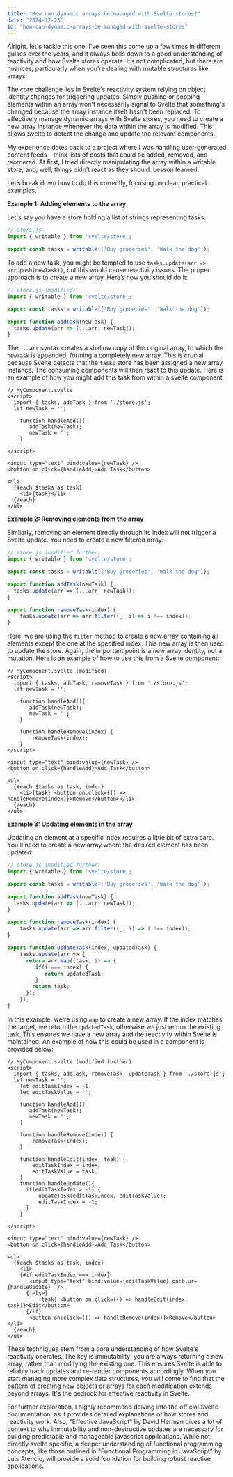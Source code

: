 ```yaml
---
title: "How can dynamic arrays be managed with Svelte stores?"
date: "2024-12-23"
id: "how-can-dynamic-arrays-be-managed-with-svelte-stores"
---
```


Alright, let's tackle this one. I've seen this come up a few times in different guises over the years, and it always boils down to a good understanding of reactivity and how Svelte stores operate. It’s not complicated, but there are nuances, particularly when you're dealing with mutable structures like arrays.

The core challenge lies in Svelte's reactivity system relying on object identity changes for triggering updates. Simply pushing or popping elements within an array won't necessarily signal to Svelte that something's changed because the array instance itself hasn't been replaced. To effectively manage dynamic arrays with Svelte stores, you need to create a new array instance whenever the data within the array is modified. This allows Svelte to detect the change and update the relevant components.

My experience dates back to a project where I was handling user-generated content feeds – think lists of posts that could be added, removed, and reordered. At first, I tried directly manipulating the array within a writable store, and, well, things didn’t react as they should. Lesson learned.

Let’s break down how to do this correctly, focusing on clear, practical examples.

**Example 1: Adding elements to the array**

Let's say you have a store holding a list of strings representing tasks:

```javascript
// store.js
import { writable } from 'svelte/store';

export const tasks = writable(['Buy groceries', 'Walk the dog']);
```

To add a new task, you might be tempted to use `tasks.update(arr => arr.push(newTask))`, but this would cause reactivity issues. The proper approach is to create a new array. Here’s how you should do it:

```javascript
// store.js (modified)
import { writable } from 'svelte/store';

export const tasks = writable(['Buy groceries', 'Walk the dog']);

export function addTask(newTask) {
  tasks.update(arr => [...arr, newTask]);
}
```

The `...arr` syntax creates a shallow copy of the original array, to which the `newTask` is appended, forming a completely new array. This is crucial because Svelte detects that the `tasks` store has been assigned a new array instance. The consuming components will then react to this update. Here is an example of how you might add this task from within a svelte component:

```svelte
// MyComponent.svelte
<script>
  import { tasks, addTask } from './store.js';
  let newTask = '';

    function handleAdd(){
       addTask(newTask);
       newTask = '';
    }

</script>

<input type="text" bind:value={newTask} />
<button on:click={handleAdd}>Add Task</button>

<ul>
  {#each $tasks as task}
    <li>{task}</li>
  {/each}
</ul>

```

**Example 2: Removing elements from the array**

Similarly, removing an element directly through its index will not trigger a Svelte update. You need to create a new filtered array:

```javascript
// store.js (modified further)
import { writable } from 'svelte/store';

export const tasks = writable(['Buy groceries', 'Walk the dog']);

export function addTask(newTask) {
  tasks.update(arr => [...arr, newTask]);
}

export function removeTask(index) {
    tasks.update(arr => arr.filter((_, i) => i !== index));
}
```

Here, we are using the `filter` method to create a new array containing all elements except the one at the specified index. This new array is then used to update the store.  Again, the important point is a new array identity, not a mutation. Here is an example of how to use this from a Svelte component:

```svelte
// MyComponent.svelte (modified)
<script>
  import { tasks, addTask, removeTask } from './store.js';
  let newTask = '';

    function handleAdd(){
       addTask(newTask);
       newTask = '';
    }

    function handleRemove(index) {
        removeTask(index);
    }
</script>

<input type="text" bind:value={newTask} />
<button on:click={handleAdd}>Add Task</button>

<ul>
  {#each $tasks as task, index}
    <li>{task} <button on:click={() => handleRemove(index)}>Remove</button></li>
  {/each}
</ul>
```

**Example 3: Updating elements in the array**

Updating an element at a specific index requires a little bit of extra care.  You'll need to create a new array where the desired element has been updated:

```javascript
// store.js (modified further)
import { writable } from 'svelte/store';

export const tasks = writable(['Buy groceries', 'Walk the dog']);

export function addTask(newTask) {
  tasks.update(arr => [...arr, newTask]);
}

export function removeTask(index) {
    tasks.update(arr => arr.filter((_, i) => i !== index));
}

export function updateTask(index, updatedTask) {
    tasks.update(arr => {
      return arr.map((task, i) => {
         if(i === index) {
            return updatedTask;
         }
        return task;
      });
    });
}
```

In this example, we're using `map` to create a new array.  If the index matches the target, we return the `updatedTask`, otherwise we just return the existing task. This ensures we have a new array and the reactivity within Svelte is maintained.  An example of how this could be used in a component is provided below:

```svelte
// MyComponent.svelte (modified further)
<script>
  import { tasks, addTask, removeTask, updateTask } from './store.js';
  let newTask = '';
    let editTaskIndex = -1;
    let editTaskValue = '';

    function handleAdd(){
       addTask(newTask);
       newTask = '';
    }

    function handleRemove(index) {
        removeTask(index);
    }

    function handleEdit(index, task) {
        editTaskIndex = index;
        editTaskValue = task;
    }
    function handleUpdate(){
      if(editTaskIndex > -1) {
          updateTask(editTaskIndex, editTaskValue);
          editTaskIndex = -1;
      }
    }

</script>

<input type="text" bind:value={newTask} />
<button on:click={handleAdd}>Add Task</button>

<ul>
  {#each $tasks as task, index}
    <li>
    {#if editTaskIndex === index}
       <input type="text" bind:value={editTaskValue} on:blur={handleUpdate}  />
      {:else}
          {task} <button on:click={() => handleEdit(index, task)}>Edit</button>
      {/if}
       <button on:click={() => handleRemove(index)}>Remove</button></li>
  {/each}
</ul>
```

These techniques stem from a core understanding of how Svelte's reactivity operates. The key is immutability: you are always returning a new array, rather than modifying the existing one. This ensures Svelte is able to reliably track updates and re-render components accordingly. When you start managing more complex data structures, you will come to find that the pattern of creating new objects or arrays for each modification extends beyond arrays. It's the bedrock for effective reactivity in Svelte.

For further exploration, I highly recommend delving into the official Svelte documentation, as it provides detailed explanations of how stores and reactivity work. Also, "Effective JavaScript" by David Herman gives a lot of context to why immutability and non-destructive updates are necessary for building predictable and manageable javascript applications. While not directly svelte specific, a deeper understanding of functional programming concepts, like those outlined in "Functional Programming in JavaScript" by Luis Atencio, will provide a solid foundation for building robust reactive applications.
